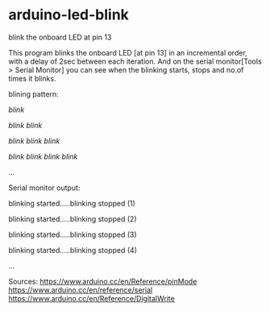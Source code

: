 # arduino-led-blink
blink the onboard LED at pin 13

This program blinks the onboard LED [at pin 13] in an incremental order, with a delay of 2sec between each iteration.
And on the serial monitor[Tools > Serial Monitor] you can see when the blinking starts, stops and no.of times it blinks.

blining pattern:

*blink*

*blink* *blink*

*blink* *blink* *blink* 

*blink* *blink* *blink* *blink* 

...

Serial monitor output:

blinking started.....blinking stopped (1)

blinking started.....blinking stopped (2)

blinking started.....blinking stopped (3)

blinking started.....blinking stopped (4)

...


Sources:
https://www.arduino.cc/en/Reference/pinMode
https://www.arduino.cc/en/reference/serial
https://www.arduino.cc/en/Reference/DigitalWrite
